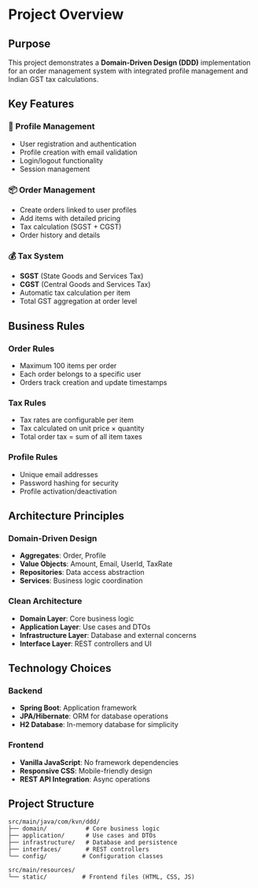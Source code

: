 # Project Overview

## Purpose
This project demonstrates a **Domain-Driven Design (DDD)** implementation for an order management system with integrated profile management and Indian GST tax calculations.

## Key Features

### 🔐 Profile Management
- User registration and authentication
- Profile creation with email validation
- Login/logout functionality
- Session management

### 📦 Order Management
- Create orders linked to user profiles
- Add items with detailed pricing
- Tax calculation (SGST + CGST)
- Order history and details

### 💰 Tax System
- **SGST** (State Goods and Services Tax)
- **CGST** (Central Goods and Services Tax)
- Automatic tax calculation per item
- Total GST aggregation at order level

## Business Rules

### Order Rules
- Maximum 100 items per order
- Each order belongs to a specific user
- Orders track creation and update timestamps

### Tax Rules
- Tax rates are configurable per item
- Tax calculated on unit price × quantity
- Total order tax = sum of all item taxes

### Profile Rules
- Unique email addresses
- Password hashing for security
- Profile activation/deactivation

## Architecture Principles

### Domain-Driven Design
- **Aggregates**: Order, Profile
- **Value Objects**: Amount, Email, UserId, TaxRate
- **Repositories**: Data access abstraction
- **Services**: Business logic coordination

### Clean Architecture
- **Domain Layer**: Core business logic
- **Application Layer**: Use cases and DTOs
- **Infrastructure Layer**: Database and external concerns
- **Interface Layer**: REST controllers and UI

## Technology Choices

### Backend
- **Spring Boot**: Application framework
- **JPA/Hibernate**: ORM for database operations
- **H2 Database**: In-memory database for simplicity

### Frontend
- **Vanilla JavaScript**: No framework dependencies
- **Responsive CSS**: Mobile-friendly design
- **REST API Integration**: Async operations

## Project Structure
```
src/main/java/com/kvn/ddd/
├── domain/           # Core business logic
├── application/      # Use cases and DTOs
├── infrastructure/   # Database and persistence
├── interfaces/       # REST controllers
└── config/          # Configuration classes

src/main/resources/
└── static/          # Frontend files (HTML, CSS, JS)
```